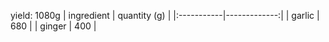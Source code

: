 yield: 1080g
| ingredient | quantity (g) |
|:-----------|-------------:|
| garlic     |          680 |
| ginger     |          400 |
